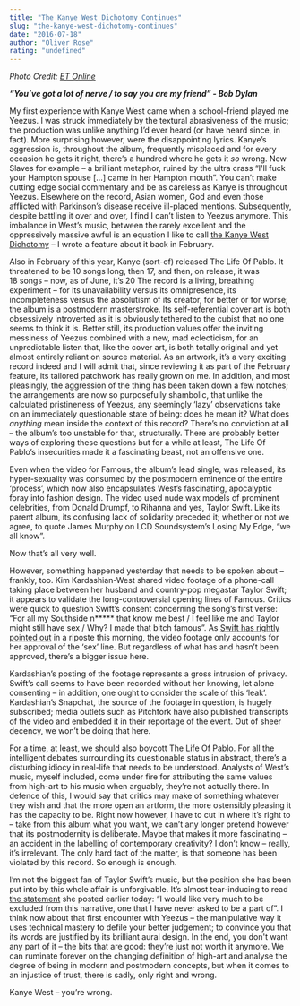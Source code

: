 ```yaml
---
title: "The Kanye West Dichotomy Continues"
slug: "the-kanye-west-dichotomy-continues"
date: "2016-07-18"
author: "Oliver Rose"
rating: "undefined"
---
```


_Photo Credit: [ET Online](http://www.etonline.com/news/188048_kanye_west_says_closet_racism_was_to_blame_for_taylor_swift_s_2009_vma_win/)_

_**“You’ve got a lot of nerve / to say you are my friend” - Bob Dylan**_

My first experience with Kanye West came when a school-friend played me Yeezus. I was struck immediately by the textural abrasiveness of the music; the production was unlike anything I’d ever heard (or have heard since, in fact). More surprising however, were the disappointing lyrics. Kanye’s aggression is, throughout the album, frequently misplaced and for every occasion he gets it right, there’s a hundred where he gets it _so_ wrong. New Slaves for example – a brilliant metaphor, ruined by the ultra crass “I'll fuck your Hampton spouse \[…\] came in her Hampton mouth”. You can’t make cutting edge social commentary and be as careless as Kanye is throughout Yeezus. Elsewhere on the record, Asian women, God and even those afflicted with Parkinson’s disease receive ill-placed mentions. Subsequently, despite battling it over and over, I find I can’t listen to Yeezus anymore. This imbalance in West’s music, between the rarely excellent and the oppressively massive awful is an equation I like to call [the Kanye West Dichotomy](http://pearshapedexeter.com/the-kanye-west-dichotomy/) – I wrote a feature about it back in February.

Also in February of this year, Kanye (sort-of) released The Life Of Pablo. It threatened to be 10 songs long, then 17, and then, on release, it was 18 songs – now, as of June, it’s 20 The record is a living, breathing experiment – for its unavailability versus its omnipresence, its incompleteness versus the absolutism of its creator, for better or for worse; the album is a postmodern masterstroke. Its self-referential cover art is both obsessively introverted as it is obviously tethered to the cubist that no one seems to think it is. Better still, its production values offer the inviting messiness of Yeezus combined with a new, mad eclecticism, for an unpredictable listen that, like the cover art, is both totally original and yet almost entirely reliant on source material. As an artwork, it’s a very exciting record indeed and I will admit that, since reviewing it as part of the February feature, its tailored patchwork has really grown on me. In addition, and most pleasingly, the aggression of the thing has been taken down a few notches; the arrangements are now so purposefully shambolic, that unlike the calculated pristineness of Yeezus, any seemingly ‘lazy’ observations take on an immediately questionable state of being: does he mean it? What does _anything_ mean inside the context of this record? There’s no conviction at all – the album’s too unstable for that, structurally. There are probably better ways of exploring these questions but for a while at least, The Life Of Pablo’s insecurities made it a fascinating beast, not an offensive one.

Even when the video for Famous, the album’s lead single, was released, its hyper-sexuality was consumed by the postmodern eminence of the entire ‘process’, which now also encapsulates West’s fascinating, apocalyptic foray into fashion design. The video used nude wax models of prominent celebrities, from Donald Drumpf, to Rihanna and yes, Taylor Swift. Like its parent album, its confusing lack of solidarity preceded it; whether or not we agree, to quote James Murphy on LCD Soundsystem’s Losing My Edge, “we all know”.

Now that’s all very well.

However, something happened yesterday that needs to be spoken about – frankly, too. Kim Kardashian-West shared video footage of a phone-call taking place between her husband and country-pop megastar Taylor Swift; it appears to validate the long-controversial opening lines of Famous. Critics were quick to question Swift’s consent concerning the song’s first verse: “For all my Southside n\*\*\*\*\* that know me best / I feel like me and Taylor might still have sex / Why? I made that bitch famous”. As [Swift has rightly pointed out](https://www.facebook.com/TaylorSwift/photos/a.113530295368.91862.19614945368/10153853588660369/?type=3&theater) in a riposte this morning, the video footage only accounts for her approval of the ‘sex’ line. But regardless of what has and hasn’t been approved, there’s a bigger issue here.

Kardashian’s posting of the footage represents a gross intrusion of privacy. Swift’s call seems to have been recorded without her knowing, let alone consenting – in addition, one ought to consider the scale of this ‘leak’. Kardashian’s Snapchat, the source of the footage in question, is hugely subscribed; media outlets such as Pitchfork have also published transcripts of the video and embedded it in their reportage of the event. Out of sheer decency, we won’t be doing that here.

For a time, at least, we should also boycott The Life Of Pablo. For all the intelligent debates surrounding its questionable status in abstract, there’s a disturbing idiocy in real-life that needs to be understood. Analysts of West’s music, myself included, come under fire for attributing the same values from high-art to his music when arguably, they’re not actually there. In defence of this, I would say that critics may make of something whatever they wish and that the more open an artform, the more ostensibly pleasing it has the capacity to be. Right now however, I have to cut in where it’s right to – take from this album what you want, we can’t any longer pretend however that its postmodernity is deliberate. Maybe that makes it more fascinating – an accident in the labelling of contemporary creativity? I don’t know – really, it’s irrelevant. The only hard fact of the matter, is that someone has been violated by this record. So enough is enough.

I’m not the biggest fan of Taylor Swift’s music, but the position she has been put into by this whole affair is unforgivable. It’s almost tear-inducing to read [the statement](https://www.facebook.com/TaylorSwift/photos/a.113530295368.91862.19614945368/10153853588660369/?type=3&theater) she posted earlier today: “I would like very much to be excluded from this narrative, one that I have never asked to be a part of”. I think now about that first encounter with Yeezus – the manipulative way it uses technical mastery to defile your better judgement; to convince you that its words are  justified by its brilliant aural design. In the end, you don't want any part of it – the bits that are good: they’re just not worth it anymore. We can ruminate forever on the changing definition of high-art and analyse the degree of being in modern and postmodern concepts, but when it comes to an injustice of trust, there is sadly, only right and wrong.

Kanye West – you’re wrong.
